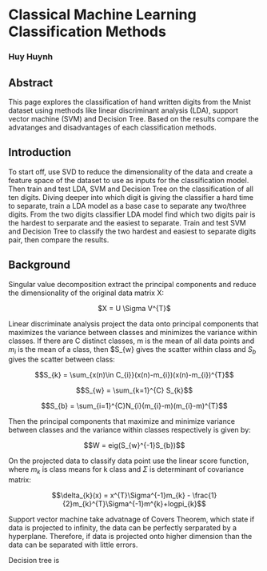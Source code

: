 # Classical Machine Learning Classification Methods
### Huy Huynh

## Abstract
This page explores the classification of hand written digits from the Mnist dataset using methods like linear discriminant analysis (LDA), support vector machine (SVM) and Decision Tree. Based on the results compare the advatanges and disadvantages of each classification methods.

## Introduction
To start off, use SVD to reduce the dimensionality of the data and create a feature space of the dataset to use as inputs for the classification model. Then train and test LDA, SVM and Decision Tree on the classification of all ten digits. Diving deeper into which digit is giving the classifier a hard time to separate, train a LDA model as a base case to separate any two/three digits. From the two digits classifier LDA model find which two digits pair is the hardest to serparate and the easiest to separate. Train and test SVM and Decision Tree to classify the two hardest and easiest to separate digits pair, then compare the results.

## Background 
Singular value decomposition extract the principal components and reduce the dimensionality of the original data matrix X:
<p align="center">
 $X = U \Sigma V^{T}$
</p>

Linear discriminate analysis project the data onto principal components that maximizes the variance between classes and minimizes the variance within classes. If there are C distinct classes, m is the mean of all data points and $m_{i}$ is the mean of a class, then $S_{w} gives the scatter within class and $S_{b}$ gives the scatter between class:
<p align="center">
 $$S_{k} = \sum_{x(n)\in C_{i}}(x(n)-m_{i})(x(n)-m_{i})^{T}$$
</p>

<p align="center">
 $$S_{w} = \sum_{k=1}^{C} S_{k}$$
</p>

<p align="center">
 $$S_{b} = \sum_{i=1}^{C}N_{i}(m_{i}-m)(m_{i}-m)^{T}$$
</p>

Then the principal components that maximize and minimize variance between classes and the variance within classes respectively is given by:
<p align="center">
 $$W = eig(S_{w}^{-1}S_{b})$$
</p>

On the projected data to classify data point use the linear score function, where $m_{k}$ is class means for k class and $\Sigma$ is determinant of covariance matrix:
<p align="center">
 $$\delta_{k}(x) = x^{T}\Sigma^{-1}m_{k} - \frac{1}{2}m_{k}^{T}\Sigma^{-1}m^{k}+logpi_{k}$$
</p>

Support vector machine take advatnage of Covers Theorem, which state if data is projected to infinity, the data can be perfectly serparated by a hyperplane. Therefore, if data is projected onto higher dimension than the data can be separated with little errors.

Decision tree is 
